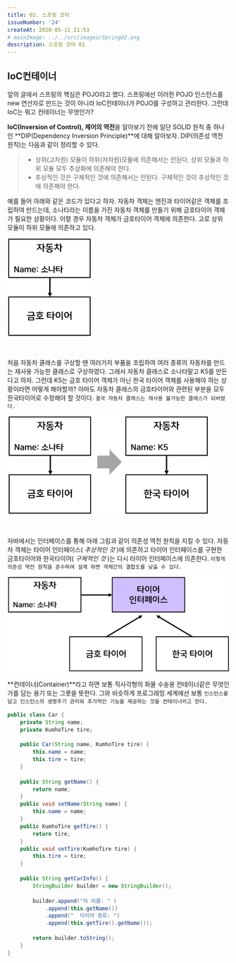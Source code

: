 ```yaml
---
title: 02. 스프링 코어
issueNumber: '24'
createAt: 2020-05-11 21:53
# mainImage: ../../src/images/Spring02.png
description: 스프링 코어 01
---
```


## IoC컨테이너

앞의 글에서 스프링의 핵심은 POJO라고 했다. 스프링에선 이러한 POJO 인스턴스를 new 연산자로 만드는 것이 아니라 IoC컨테이너가 POJO를 구성하고 관리한다.
그런데 IoC는 뭐고 컨테이너는 무엇인가?

**IoC(Inversion of Control), 제어의 역전**을 알아보기 전에 일단 SOLID 원칙 중 하나인 **DIP(Dependency Inversion Principle)**에 대해 알아보자. DIP(의존성 역전 원칙)는 다음과 같이 정리할 수 있다.

> - 상위(고차원) 모듈이 하위(저차원)모듈에 의존해서는 안된다. 상위 모듈과 하위 모듈 모두 추상화에 의존해야 한다.
> - 추상적인 것은 구체적인 것에 의존해서는 안된다. 구체적인 것이 추상적인 것에 의존해야 한다.

예를 들어 아래와 같은 코드가 있다고 하자. 자동차 객체는 엔진과 타이어같은 객체를 조립하여 만드는데, 소나타라는 이름을 가진 자동차 객체를 만들기 위해 금호타이어 객체가 필요한 상황이다. 이렬 경우 자동차 객체가 금호타이어 객체에 의존한다. 고로 상위 모듈이 하위 모듈에 의존하고 있다.

<!-- <div style="width: 15%; height: 15%; margin: 0 auto;"> -->

<img src="../../src/images/Spring02-01.png" ></img>

<!-- </div> -->
<br/>

처음 자동차 클래스를 구상할 땐 여러가지 부품을 조립하여 여러 종류의 자동차를 만드는 재사용 가능한 클래스로 구상하였다. 그래서 자동차 클래스로 소나타말고 K5를 만든다고 하자. 그런데 K5는 금호 타이어 객체가 아닌 한국 타이어 객체를 사용해야 하는 상황이라면 어떻게 해야할까? 아마도 자동차 클래스의 금호타이어와 관련된 부분을 모두 한국타이어로 수정해야 할 것이다. `결국 자동차 클래스는 재사용 불가능한 클래스가 되버렸다.`

<!-- <div style="width: 50%; height: 50%; margin: 0 auto;"> -->

<img src="../../src/images/Spring02-02.png" ></img>

<!-- </div> -->
<br/>

자바에서는 인터페이스를 통해 아래 그림과 같이 의존성 역전 원칙을 지킬 수 있다. 자동차 객체는 타이어 인터페이스( _추상적인 것_ )에 의존하고 타이어 인터페이스를 구현한 금호타이어와 한국타이어( _구체적인 것_ )는 다시 타이어 인터페이스에 의존한다. `이렇게 의존성 역전 원칙을 준수하여 설계 하면 객체간의 결합도를 낮출 수 있다.`

<img src="../../src/images/Spring02-03.png" ></img>
<br/>

**컨테이너(Container)**라고 하면 보통 직사각형의 화물 수송용 컨테이너같은 무엇인가를 담는 용기 또는 그릇을 뜻한다. 그와 비슷하게 프로그래밍 세계에선 보통 `인스턴스를 담고 인스턴스의 생명주기 관리와 추가적인 기능을 제공하는 것을 컨테이너라고 한다.`

```java
public class Car {
	private String name;
	private KumhoTire tire;

	public Car(String name, KumhoTire tire) {
		this.name = name;
		this.tire = tire;
	}

	public String getName() {
		return name;
	}
	public void setName(String name) {
		this.name = name;
	}
	public KumhoTire getTire() {
		return tire;
	}
	public void setTire(KumhoTire tire) {
		this.tire = tire;
	}

	public String getCarInfo() {
		StringBuilder builder = new StringBuilder();

		builder.append("차 이름: " )
			.append(this.getName())
			.append("  타이어 종류: ")
			.append(this.getTire().getName());

		return builder.toString();
	}
}

```
